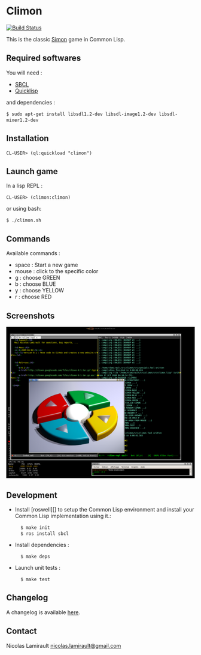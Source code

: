 Climon
======

[![Build Status](http://img.shields.io/travis/nlamirault/climon.svg)](https://travis-ci.org/nlamirault/climon)


This is the classic [Simon](http://en.wikipedia.org/wiki/Simon_(game)) game in Common Lisp.

## Required softwares

You will need :

* [SBCL](http://www.sbcl.org)
* [Quicklisp](http://www.quicklisp.org)

and dependencies :

    $ sudo apt-get install libsdl1.2-dev libsdl-image1.2-dev libsdl-mixer1.2-dev


## Installation

    CL-USER> (ql:quickload "climon")

## Launch game

In a lisp REPL :

    CL-USER> (climon:climon)

or using bash:

    $ ./climon.sh

## Commands

Available commands :

* space : Start a new game
* mouse : click to the specific color
* g : choose GREEN
* b : choose BLUE
* y : choose YELLOW
* r : choose RED


## Screenshots

![0.1](www/climon-0.1.png)



## Development

* Install [roswell][] to setup the Common Lisp environment and install your Common Lisp implementation using it.:

        $ make init
        $ ros install sbcl

* Install dependencies :

        $ make deps

* Launch unit tests :

        $ make test


## Changelog

A changelog is available [here](ChangeLog.md).


## Contact

Nicolas Lamirault <nicolas.lamirault@gmail.com>
